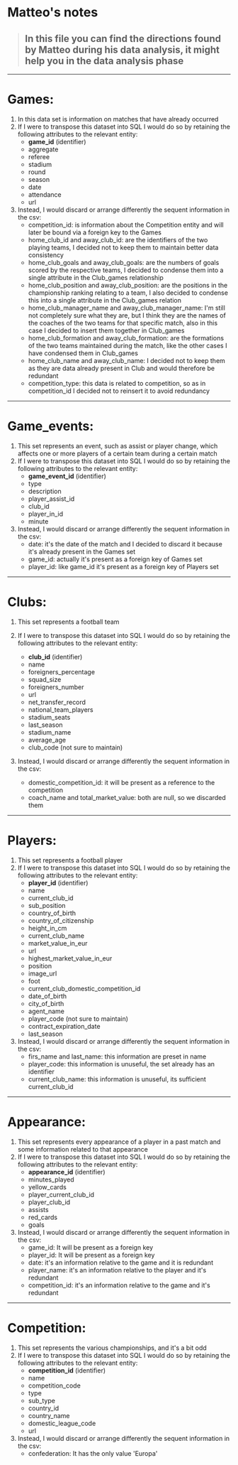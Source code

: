 # Matteo's notes

> ## In this file you can find the directions found by Matteo during his data analysis, it might help you in the data analysis phase

---

# Games:

1. In this data set is information on matches that have already occurred
2. If I were to transpose this dataset into SQL I would do so by retaining the following attributes to the relevant
   entity:
    - **game_id** (identifier)
    - aggregate
    - referee
    - stadium
    - round
    - season
    - date
    - attendance
    - url
3. Instead, I would discard or arrange differently the sequent information in the csv:
    - competition_id: is information about the Competition entity and will later be bound via a foreign key to the Games
    - home_club_id and away_club_id: are the identifiers of the two playing teams, I decided not to keep them to
      maintain better data consistency
    - home_club_goals and away_club_goals: are the numbers of goals scored by the respective teams, I decided to
      condense them into a single attribute in the Club_games relationship
    - home_club_position and away_club_position: are the positions in the championship ranking relating to a team, I
      also decided to condense this into a single attribute in the Club_games relation
    - home_club_manager_name and away_club_manager_name: I'm still not completely sure what they are, but I think they
      are the names of the coaches of the two teams for that specific match, also in this case I decided to insert them
      together in Club_games
    - home_club_formation and away_club_formation: are the formations of the two teams maintained during the match, like
      the other cases I have condensed them in Club_games
    - home_club_name and away_club_name: I decided not to keep them as they are data already present in Club and would
      therefore be redundant
    - competition_type: this data is related to competition, so as in competition_id I decided not to reinsert it to
      avoid redundancy

---

# Game_events:

1. This set represents an event, such as assist or player change, which affects one or more players of a certain team
   during a certain match
2. If I were to transpose this dataset into SQL I would do so by retaining the following attributes to the relevant
   entity:
    - **game_event_id** (identifier)
    - type
    - description
    - player_assist_id
    - club_id
    - player_in_id
    - minute
3. Instead, I would discard or arrange differently the sequent information in the csv:
    - date: it's the date of the match and I decided to discard it because it's already present in the Games set
    - game_id: actually it's present as a foreign key of Games set
    - player_id: like game_id it's present as a foreign key of Players set

---

# Clubs:

1. This set represents a football team
2. If I were to transpose this dataset into SQL I would do so by retaining the following attributes to the relevant
   entity:
    - **club_id** (identifier)
    - name
    - foreigners_percentage
    - squad_size
    - foreigners_number
    - url
    - net_transfer_record
    - national_team_players
    - stadium_seats
    - last_season
    - stadium_name
    - average_age
    - club_code (not sure to maintain)

3. Instead, I would discard or arrange differently the sequent information in the csv:
    - domestic_competition_id: it will be present as a reference to the competition
    - coach_name and total_market_value: both are null, so we discarded them

---

# Players:

1. This set represents a football player
2. If I were to transpose this dataset into SQL I would do so by retaining the following attributes to the relevant
   entity:
    - **player_id** (identifier)
    - name
    - current_club_id
    - sub_position
    - country_of_birth
    - country_of_citizenship
    - height_in_cm
    - current_club_name
    - market_value_in_eur
    - url
    - highest_market_value_in_eur
    - position
    - image_url
    - foot
    - current_club_domestic_competition_id
    - date_of_birth
    - city_of_birth
    - agent_name
    - player_code (not sure to maintain)
    - contract_expiration_date
    - last_season
3. Instead, I would discard or arrange differently the sequent information in the csv:
    - firs_name and last_name: this information are preset in name
    - player_code: this information is unuseful, the set already has an identifier
    - current_club_name: this information is unuseful, its sufficient current_club_id

---

# Appearance:

1. This set represents every appearance of a player in a past match and some information related to that appearance
2. If I were to transpose this dataset into SQL I would do so by retaining the following attributes to the relevant
   entity:
    - **appearance_id** (identifier)
    - minutes_played
    - yellow_cards
    - player_current_club_id
    - player_club_id
    - assists
    - red_cards
    - goals
3. Instead, I would discard or arrange differently the sequent information in the csv:
    - game_id: It will be present as a foreign key
    - player_id: It will be present as a foreign key
    - date: it's an information relative to the game and it is redundant
    - player_name: it's an information relative to the player and it's redundant
    - competition_id: it's an information relative to the game and it's redundant

---

# Competition:

1. This set represents the various championships, and it's a bit odd
2. If I were to transpose this dataset into SQL I would do so by retaining the following attributes to the relevant
   entity:
   - **competition_id** (identifier)
   - name
   - competition_code
   - type
   - sub_type
   - country_id
   - country_name
   - domestic_league_code
   - url
3. Instead, I would discard or arrange differently the sequent information in the csv:
   - confederation: It has the only value 'Europa'